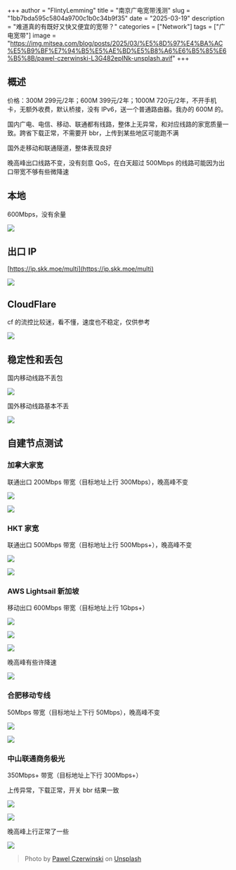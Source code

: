 +++
author = "FlintyLemming"
title = "南京广电宽带浅测"
slug = "1bb7bda595c5804a9700c1b0c34b9f35"
date = "2025-03-19"
description = "难道真的有既好又快又便宜的宽带？"
categories = ["Network"]
tags = ["广电宽带"]
image = "https://img.mitsea.com/blog/posts/2025/03/%E5%8D%97%E4%BA%AC%E5%B9%BF%E7%94%B5%E5%AE%BD%E5%B8%A6%E6%B5%85%E6%B5%8B/pawel-czerwinski-L3G482epINk-unsplash.avif"
+++

## 概述

价格：300M 299元/2年；600M 399元/2年；1000M 720元/2年，不开手机卡，无额外收费，默认桥接，没有 IPv6，送一个普通路由器。我办的 600M 的。

国内广电、电信、移动、联通都有线路，整体上无异常，和对应线路的家宽质量一致。跨省下载正常，不需要开 bbr，上传到某些地区可能跑不满

国外走移动和联通隧道，整体表现良好

晚高峰出口线路不变，没有刻意 QoS，在白天超过 500Mbps 的线路可能因为出口带宽不够有些微降速

## 本地

600Mbps，没有余量

![](https://img.mitsea.com/blog/posts/2025/03/%E5%8D%97%E4%BA%AC%E5%B9%BF%E7%94%B5%E5%AE%BD%E5%B8%A6%E6%B5%85%E6%B5%8B/image.avif)

## 出口 IP

[https://ip.skk.moe/multi](https://ip.skk.moe/multi)

![](https://img.mitsea.com/blog/posts/2025/03/%E5%8D%97%E4%BA%AC%E5%B9%BF%E7%94%B5%E5%AE%BD%E5%B8%A6%E6%B5%85%E6%B5%8B/image%201.avif)

## CloudFlare

cf 的流控比较迷，看不懂，速度也不稳定，仅供参考

![](https://img.mitsea.com/blog/posts/2025/03/%E5%8D%97%E4%BA%AC%E5%B9%BF%E7%94%B5%E5%AE%BD%E5%B8%A6%E6%B5%85%E6%B5%8B/image%202.avif)

## 稳定性和丢包

国内移动线路不丢包

![](https://img.mitsea.com/blog/posts/2025/03/%E5%8D%97%E4%BA%AC%E5%B9%BF%E7%94%B5%E5%AE%BD%E5%B8%A6%E6%B5%85%E6%B5%8B/image%203.avif)

国外移动线路基本不丢

![](https://img.mitsea.com/blog/posts/2025/03/%E5%8D%97%E4%BA%AC%E5%B9%BF%E7%94%B5%E5%AE%BD%E5%B8%A6%E6%B5%85%E6%B5%8B/image%204.avif)

## 自建节点测试

### 加拿大家宽

联通出口 200Mbps 带宽（目标地址上行 300Mbps），晚高峰不变

![](https://img.mitsea.com/blog/posts/2025/03/%E5%8D%97%E4%BA%AC%E5%B9%BF%E7%94%B5%E5%AE%BD%E5%B8%A6%E6%B5%85%E6%B5%8B/image%205.avif)

![](https://img.mitsea.com/blog/posts/2025/03/%E5%8D%97%E4%BA%AC%E5%B9%BF%E7%94%B5%E5%AE%BD%E5%B8%A6%E6%B5%85%E6%B5%8B/image%206.avif)

### HKT 家宽

联通出口 500Mbps 带宽（目标地址上行 500Mbps+），晚高峰不变

![](https://img.mitsea.com/blog/posts/2025/03/%E5%8D%97%E4%BA%AC%E5%B9%BF%E7%94%B5%E5%AE%BD%E5%B8%A6%E6%B5%85%E6%B5%8B/image%207.avif)

![](https://img.mitsea.com/blog/posts/2025/03/%E5%8D%97%E4%BA%AC%E5%B9%BF%E7%94%B5%E5%AE%BD%E5%B8%A6%E6%B5%85%E6%B5%8B/image%208.avif)

### AWS Lightsail 新加坡

移动出口 600Mbps 带宽（目标地址上行 1Gbps+）

![](https://img.mitsea.com/blog/posts/2025/03/%E5%8D%97%E4%BA%AC%E5%B9%BF%E7%94%B5%E5%AE%BD%E5%B8%A6%E6%B5%85%E6%B5%8B/image%209.avif)

![](https://img.mitsea.com/blog/posts/2025/03/%E5%8D%97%E4%BA%AC%E5%B9%BF%E7%94%B5%E5%AE%BD%E5%B8%A6%E6%B5%85%E6%B5%8B/image%2010.avif)

![](https://img.mitsea.com/blog/posts/2025/03/%E5%8D%97%E4%BA%AC%E5%B9%BF%E7%94%B5%E5%AE%BD%E5%B8%A6%E6%B5%85%E6%B5%8B/image%2011.avif)

晚高峰有些许降速

![](https://img.mitsea.com/blog/posts/2025/03/%E5%8D%97%E4%BA%AC%E5%B9%BF%E7%94%B5%E5%AE%BD%E5%B8%A6%E6%B5%85%E6%B5%8B/image%2012.avif)

### 合肥移动专线

50Mbps 带宽（目标地址上下行 50Mbps），晚高峰不变

![](https://img.mitsea.com/blog/posts/2025/03/%E5%8D%97%E4%BA%AC%E5%B9%BF%E7%94%B5%E5%AE%BD%E5%B8%A6%E6%B5%85%E6%B5%8B/image%2013.avif)

![](https://img.mitsea.com/blog/posts/2025/03/%E5%8D%97%E4%BA%AC%E5%B9%BF%E7%94%B5%E5%AE%BD%E5%B8%A6%E6%B5%85%E6%B5%8B/image%2014.avif)

### 中山联通商务极光

350Mbps+ 带宽（目标地址上下行 300Mbps+）

上传异常，下载正常，开关 bbr 结果一致

![](https://img.mitsea.com/blog/posts/2025/03/%E5%8D%97%E4%BA%AC%E5%B9%BF%E7%94%B5%E5%AE%BD%E5%B8%A6%E6%B5%85%E6%B5%8B/image%2015.avif)

![](https://img.mitsea.com/blog/posts/2025/03/%E5%8D%97%E4%BA%AC%E5%B9%BF%E7%94%B5%E5%AE%BD%E5%B8%A6%E6%B5%85%E6%B5%8B/image%2016.avif)

晚高峰上行正常了一些

![](https://img.mitsea.com/blog/posts/2025/03/%E5%8D%97%E4%BA%AC%E5%B9%BF%E7%94%B5%E5%AE%BD%E5%B8%A6%E6%B5%85%E6%B5%8B/image%2017.avif)

> Photo by [Pawel Czerwinski](https://unsplash.com/@pawel_czerwinski?utm_content=creditCopyText&utm_medium=referral&utm_source=unsplash) on [Unsplash](https://unsplash.com/photos/a-wall-that-has-a-bunch-of-white-squares-on-it-L3G482epINk?utm_content=creditCopyText&utm_medium=referral&utm_source=unsplash)
      